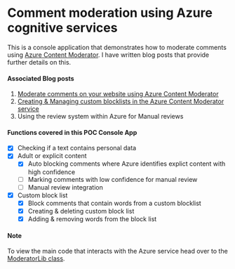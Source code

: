 # Comment moderation using Azure cognitive services

This is a console application that demonstrates how to moderate comments using [Azure Content Moderator](https://docs.microsoft.com/en-us/azure/cognitive-services/content-moderator/). I have written blog posts that provide further details on this.

#### Associated Blog posts

 1. [Moderate comments on your website using Azure Content Moderator](https://kolappan.dev/2021/03/21/moderate-comments-using-azure-content-moderator)
 2. [Creating & Managing custom blocklists in the Azure Content Moderator service](https://kolappan.dev/2021/04/10/creating-and-managing-blocklists-in-azure-content-moderator)
 3. Using the review system within Azure for Manual reviews

#### Functions covered in this POC Console App

- [x] Checking if a text contains personal data
- [x] Adult or explicit content
   - [x] Auto blocking comments where Azure identifies explict content with high confidence
   - [ ] Marking comments with low confidence for manual review
   - [ ] Manual review integration
- [x] Custom block list
   - [x] Block comments that contain words from a custom blocklist
   - [x] Creating & deleting custom block list
   - [x] Adding & removing words from the block list

#### Note

To view the main code that interacts with the Azure service head over to the [ModeratorLib class](https://github.com/kolappannathan/comment-moderation-using-azure/blob/main/src/Comment%20Moderation/ModerationLib.cs).
